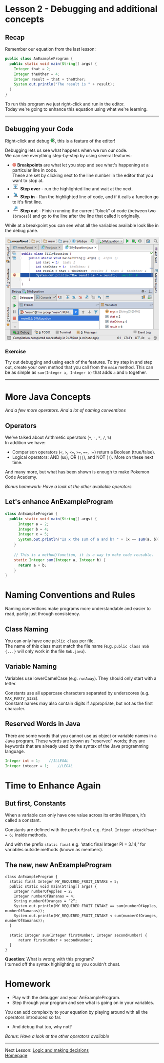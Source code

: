 # Lesson 2 - Debugging and additional concepts

## Recap
Remember our equation from the last lesson:
```java
public class AnExampleProgram {
  public static void main(String[] args) {
  	Integer that = 2;
  	Integer theOther = 4;
  	Integer result = that + theOther;
  	System.out.println("The result is " + result);
  }
}
```
To run this program we just right-click and run in the editor.  
Today we're going to enhance this equation using what we're learning.

---
## Debugging your Code
Right-click and debug ![debug](assets/intellij/debug.png), this is a feature of the editor!

Debugging lets us see what happens when we run our code.  
We can see everything step-by-step by using several features:
* ![breakpoint](assets/intellij/db_set_breakpoint.png) **Breakpoints** are what let you stop and see what's happening at a particular line in code.  
These are set by clicking next to the line number in the editor that you want to stop at.
* ![step over](assets/intellij/frames_step_over.png) **Step over** - run the highlighted line and wait at the next.
* ![step in](assets/intellij/frames_step_into.png) **Step in** - Run the highlighted line of code, and if it calls a function go to it's first line.
* ![step out](assets/intellij/frames_step_out.png) **Step out** - Finish running the current "block" of code (between two `{braces}`) and go to the line after the line that called it originally.

While at a breakpoint you can see what all the variables available look like in the debug pane.

![debugging example](assets/intellij/debugging.png)


### Exercise
Try out debugging and using each of the features.
To try step in and step out, create your own method that you call from the `main` method. This can be as simple as `sum(Integer a, Integer b)` that adds `a` and `b` together.

---
# More Java Concepts
*And a few more operators. And a lot of naming conventions*

## Operators
We've talked about Arithmetic operators (`+`, `-`, `*`, `/`, `%`)  
In addition we have:
* Comparison operators (`<`, `>`, `<=`, `>=`, `==`, `!=`) return a  Boolean (true/false).
* Logical operators: AND (`&&`), OR (`||`), and NOT (`!`).
More on these next time.

And many more, but what has been shown is enough to make Pokemon Code Academy.

*Bonus homework: Have a look at the other available operators*

## Let's enhance AnExampleProgram
```java
class AnExampleProgram {
  public static void main(String[] args) {
      Integer a = 2;
      Integer b = 4;
      Integer x = 5;
      System.out.println("Is x the sum of a and b? " + (x == sum(a, b)));
    }

    // This is a method/function, it is a way to make code reusable.
    static Integer sum(Integer a, Integer b) {
      return a + b;
    }
}
```

# Naming Conventions and Rules
Naming conventions make programs more understandable and easier to read, partly just through consistency.

## Class Naming
You can only have one `public class` per file.  
The name of this class must match the file name (e.g. `public class Bob {...}` will only work in the file `Bob.java`).

## Variable Naming

Variables use lowerCamelCase (e.g. `runAway`). They should only start with a letter.

Constants use all uppercase characters separated by underscores (e.g. `MAX_PARTY_SIZE`).  
Constant names may also contain digits if appropriate, but not as the first character.

## Reserved Words in Java
There are some words that you cannot use as object or variable names in a Java program. These words are known as "reserved" words; they are keywords that are already used by the syntax of the Java programming language.

```java
Integer int = 1; 	//ILLEGAL
Integer integer = 1; 	//LEGAL
```

# Time to Enhance Again
## But first, Constants
When a variable can only have one value across its entire lifespan, it’s called a constant.

Constants are defined with the prefix `final` e.g. `final Integer attackPower = 6;` inside methods.

And with the prefix `static final` e.g. 'static final Integer PI = 3.14;' for variables outside methods (known as members).

## The new, new AnExampleProgram
```
class AnExampleProgram {
  static final Integer MY_REQUIRED_FRUIT_INTAKE = 5;
  public static void main(String[] args) {
    Integer numberOfApples = 2;
    Integer numberOfBananas = 4;
    String numberOfOranges = ”2”;
    System.out.println(MY_REQUIRED_FRUIT_INTAKE == sum(numberOfApples, numberOfBananas));
    System.out.println(MY_REQUIRED_FRUIT_INTAKE < sum(numberOfOranges, numberOfBananas));
  }

  static Integer sum(Integer firstNumber, Integer secondNumber) {
      return firstNumber + secondNumber;
  }
}
```
**Question**: What is wrong with this program?  
I turned off the syntax highlighting so you couldn't cheat.

# Homework
* Play with the debugger and your AnExampleProgram.
* Step through your program and see what is going on in your variables.

You can add complexity to your equation by playing around with all the operators introduced so far.
* And debug that too, why not?

*Bonus: Have a look at the other operators available*

---
Next Lesson: [Logic and making decisions](lesson3.md)  
[Homepage](index.md)
